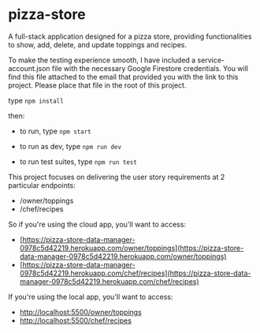 # pizza-store
 A full-stack application designed for a pizza store, providing functionalities to show, add, delete, and update toppings and recipes.

To make the testing experience smooth, I have included a service-account.json file with the necessary Google Firestore credentials. You will find this file attached to the email that provided you with the link to this project. Please place that file in the root of this project.


type `npm install`


then: 

- to run, type `npm start`

- to run as dev, type `npm run dev`

- to run test suites, type `npm run test`


This project focuses on delivering the user story requirements at 2 particular endpoints:

- /owner/toppings
- /chef/recipes

So if you're using the cloud app, you'll want to access:

- [https://pizza-store-data-manager-0978c5d42219.herokuapp.com/owner/toppings](https://pizza-store-data-manager-0978c5d42219.herokuapp.com/owner/toppings)
- [https://pizza-store-data-manager-0978c5d42219.herokuapp.com/chef/recipes](https://pizza-store-data-manager-0978c5d42219.herokuapp.com/chef/recipes)

If you're using the local app, you'll want to access: 

- [http://localhost:5500/owner/toppings](http://localhost:5500/owner/toppings)
- [http://localhost:5500/chef/recipes](http://localhost:5500/chef/recipes)
